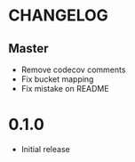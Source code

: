 # CHANGELOG

## Master
* Remove codecov comments
* Fix bucket mapping
* Fix mistake on README

# 0.1.0
* Initial release